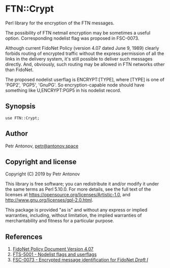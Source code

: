 # FTN::Crypt
Perl library for the encryption of the FTN messages.

The possibility of FTN netmail encryption may be sometimes a useful option.
Corresponding nodelist flag was proposed in FSC-0073.

Although current FidoNet Policy (version 4.07 dated June 9, 1989) clearly
forbids routing of encrypted traffic without the express permission of
all the links in the delivery system, it's still possible to deliver such
messages directly. And, obviously, such routing may be allowed in FTN
networks other than FidoNet.

The proposed nodelist userflag is ENCRYPT:\[TYPE\], where \[TYPE\] is one of
'PGP2', 'PGP5', 'GnuPG'. So encryption-capable node should have something
like U,ENCRYPT:PGP5 in his nodelist record.

## Synopsis

```
use FTN::Crypt;
```

## Author

Petr Antonov, <petr@antonov.space>

## Copyright and license

Copyright (C) 2019 by Petr Antonov

This library is free software; you can redistribute it and/or modify it
under the same terms as Perl 5.10.0. For more details, see the full text
of the licenses at https://opensource.org/licenses/Artistic-1.0, and
http://www.gnu.org/licenses/gpl-2.0.html.

This package is provided "as is" and without any express or implied
warranties, including, without limitation, the implied warranties of
merchantability and fitness for a particular purpose.


## References

1. [FidoNet Policy Document Version 4.07](https://www.fidonet.org/policy4.txt)
2. [FTS-5001 - Nodelist flags and userflags](http://ftsc.org/docs/fts-5001.006)
3. [FSC-0073 - Encrypted message identification for FidoNet *Draft I*](http://ftsc.org/docs/fsc-0073.001)
